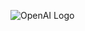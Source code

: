 ![OpenAI Logo](https://upload.wikimedia.org/wikipedia/commons/thumb/6/6d/OpenAI_Logo.svg/1200px-OpenAI_Logo.svg.png)
